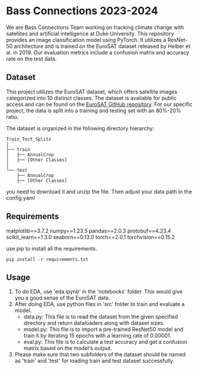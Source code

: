 # Bass Connections 2023-2024
We are Bass Connections Team working on tracking climate change with satellites and artificial intelligence at Duke University. This repository provides an image classification model using PyTorch. It utilizes a ResNet-50 architecture and is trained on the EuroSAT dataset released by Helber et al. in 2019. Our evaluation metrics include a confusion matrix and accuracy rate on the test data.

## Dataset
This project utilizes the EuroSAT dataset, which offers satellite images categorized into 10 distinct classes. The dataset is available for public access and can be found on the [EuroSAT GitHub repository](https://github.com/phelber/EuroSAT). For our specific project, the data is split into a training and testing set with an 80%-20% ratio.

The dataset is organized in the following directory hierarchy:

```
Train_Test_Splits
│
├── train
│   ├── AnnualCrop
│   ├── [Other Classes]
│
└── test
    ├── AnnualCrop
    ├── [Other Classes]
```

you need to download it and unzip the file. Then adjust your data path in the config.yaml

## Requirements
matplotlib==3.7.2
numpy==1.23.5
pandas==2.0.3
protobuf==4.23.4
scikit_learn==1.3.0
seaborn==0.13.0
torch==2.0.1
torchvision==0.15.2

use pip to install all the requirements.
```
pip install -r requirements.txt
```

## Usage
1. To do EDA, use 'eda.ipynb' in the 'notebooks' folder. This would give you a good sense of the EuroSAT data.
2. After doing EDA, use python files in 'src' folder to train and evaluate a model.
   * data.py: This file is to read the dataset from the given specified directory and return dataloaders along with dataset sizes.
   * model.py: This file is to import a pre-trained ResNet50 model and train it by iterating 15 epochs with a learning rate of 0.00001.
   * eval.py: This file is to calculate a test accuracy and get a confusion matrix based on the model's output.
3. Please make sure that two subfolders of the dataset should be named as 'train' and 'test' for loading train and test dataset successfully.
